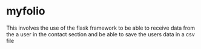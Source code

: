 # myfolio
This involves the use of the flask framework to be able to receive data from the a user in the contact section and be able to save the users data in a csv file
